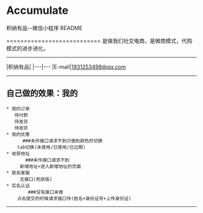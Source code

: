 # Accumulate
积纳有品--微信小程序
README

===========================
是做我们社交电商，是微商模式，代购模式的进步进化。

****
	
|积纳有品|
|---|---
|E-mail|1931253498@qq.com


****
## 自己做的效果：我的
    * 我的订单
       待付款
       待发货
       待收货
    * 我的优惠
          ###未作接口请求不到只做到颜色的切换
        tab切换(未使用/已使用/已过期)
    * 收获地址
           ###未作接口请求不到
         新增地址+进入新增地址的页面
    * 联系客服
         无接口(死排版)
    * 实名认证
            ###没有接口未做
        点击提交的时候请求接口传(姓名+身份证号+上传身份证)


--------------------------------

[邮箱]:1931253498@qq.com
[qq]:1931253498

